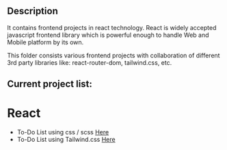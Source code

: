 ## Description

It contains frontend projects in react technology. React is widely accepted javascript frontend library which is powerful enough to handle Web and Mobile platform by its own.

This folder consists various frontend projects with collaboration of different 3rd party libraries like: react-router-dom, tailwind.css, etc.

## Current project list: 

# React

- To-Do List using css / scss [Here](https://github.com/MandaliyaPruthvi/frontend-projects/tree/master/react/todo-list)
- To-Do List using Tailwind.css [Here](https://github.com/MandaliyaPruthvi/frontend-projects/tree/react-todo-list-tailwind/react/todo-list)